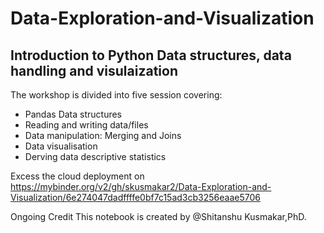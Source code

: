 # Data-Exploration-and-Visualization

## Introduction to Python Data structures, data handling and visulaization

The workshop is divided into five session covering:
- Pandas Data structures
- Reading and writing data/files
- Data manipulation: Merging and Joins
- Data visualisation
- Derving data descriptive statistics

Excess the cloud deployment on 
https://mybinder.org/v2/gh/skusmakar2/Data-Exploration-and-Visualization/6e274047dadffffe0bf7c15ad3cb3256eaae5706


Ongoing
Credit
This notebook is created by @Shitanshu Kusmakar,PhD. 
